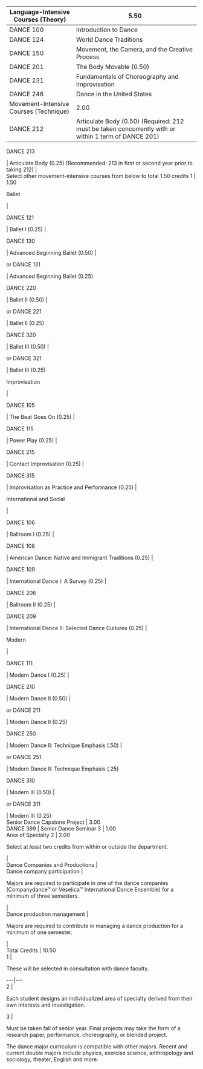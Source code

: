

Language-Intensive Courses (Theory)  |  5.50  
---|---  
DANCE 100  |  Introduction to Dance  |  1.00  
DANCE 124  |  World Dance Traditions  |  1.00  
DANCE 150  |  Movement, the Camera, and the Creative Process  |  1.00  
DANCE 201  |  The Body Movable (0.50)  |  0.50  
DANCE 231  |  Fundamentals of Choreography and Improvisation  |  1.00  
DANCE 246  |  Dance in the United States  |  1.00  
Movement-Intensive Courses (Technique)  |  2.00  
DANCE 212  |  Articulate Body (0.50) (Required: 212 must be taken concurrently with or within 1 term of DANCE 201)  |  0.50  
  
DANCE 213

|  Articulate Body (0.25) (Recommended: 213 in first or second year prior to taking 212)  |  
Select other movement-intensive courses from below to total 1.50 credits  1  |  1.50  
  
Ballet

|  
  
DANCE 121

|  Ballet I (0.25)  |  
  
DANCE 130

|  Advanced Beginning Ballet (0.50)  |  
  
or DANCE 131

|  Advanced Beginning Ballet (0.25)  
  
DANCE 220

|  Ballet II (0.50)  |  
  
or DANCE 221

|  Ballet II (0.25)  
  
DANCE 320

|  Ballet III (0.50)  |  
  
or DANCE 321

|  Ballet III (0.25)  
  
Improvisation

|  
  
DANCE 105

|  The Beat Goes On (0.25)  |  
  
DANCE 115

|  Power Play (0.25)  |  
  
DANCE 215

|  Contact Improvisation (0.25)  |  
  
DANCE 315

|  Improvisation as Practice and Performance (0.25)  |  
  
International and Social

|  
  
DANCE 106

|  Ballroom I (0.25)  |  
  
DANCE 108

|  American Dance: Native and Immigrant Traditions (0.25)  |  
  
DANCE 109

|  International Dance I: A Survey (0.25)  |  
  
DANCE 206

|  Ballroom II (0.25)  |  
  
DANCE 209

|  International Dance II: Selected Dance Cultures (0.25)  |  
  
Modern

|  
  
DANCE 111

|  Modern Dance I (0.25)  |  
  
DANCE 210

|  Modern Dance II (0.50)  |  
  
or DANCE 211

|  Modern Dance II (0.25)  
  
DANCE 250

|  Modern Dance II: Technique Emphasis (.50)  |  
  
or DANCE 251

|  Modern Dance II: Technique Emphasis (.25)  
  
DANCE 310

|  Modern III (0.50)  |  
  
or DANCE 311

|  Modern III (0.25)  
Senior Dance Capstone Project  |  3.00  
DANCE 399  |  Senior Dance Seminar  3  |  1.00  
Area of Specialty  2  |  2.00  
  
Select at least two credits from within or outside the department.

|  
Dance Companies and Productions  |  
Dance company participation  |  
  
Majors are required to participate in one of the dance companies (Companydance™ or Veselica™ International Dance Ensemble) for a minimum of three semesters.

|  
Dance production management  |  
  
Majors are required to contribute in managing a dance production for a minimum of one semester.

|  
Total Credits  |  10.50  
1  |

These will be selected in consultation with dance faculty.  
  
---|---  
2  |

Each student designs an individualized area of specialty derived from their own interests and investigation.  
  
3  |

Must be taken fall of senior year. Final projects may take the form of a research paper, performance, choreography, or blended project.  
  
The dance major curriculum is compatible with other majors. Recent and current double majors include physics, exercise science, anthropology and sociology, theater, English and more.


